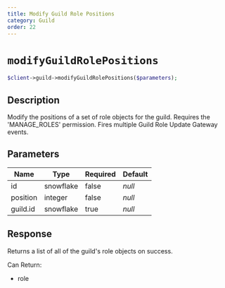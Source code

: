```yaml
---
title: Modify Guild Role Positions
category: Guild
order: 22
---
```


# `modifyGuildRolePositions`

```php
$client->guild->modifyGuildRolePositions($parameters);
```

## Description

Modify the positions of a set of role objects for the guild. Requires the &#039;MANAGE_ROLES&#039; permission.  Fires multiple Guild Role Update Gateway events.

## Parameters


Name | Type | Required | Default
--- | --- | --- | ---
id | snowflake | false | *null*
position | integer | false | *null*
guild.id | snowflake | true | *null*

## Response

Returns a list of all of the guild&#039;s role objects on success.

Can Return:

* role

